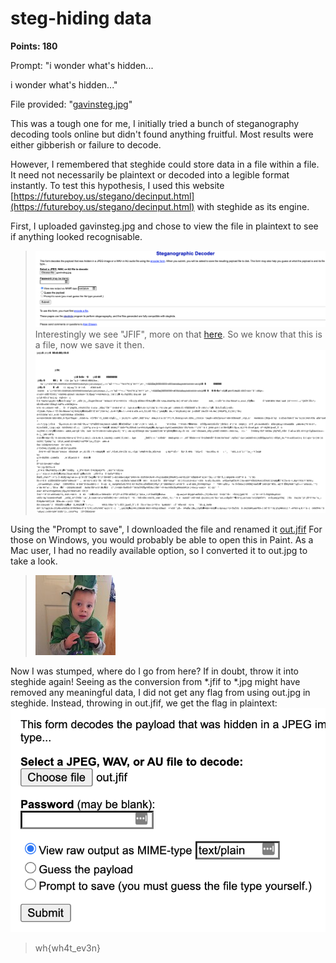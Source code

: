 # steg-hiding data
**Points: 180**

Prompt: "i wonder what's hidden...

i wonder what's hidden..."

File provided: "[gavinsteg.jpg](gavinsteg.jpg)"

This was a tough one for me, I initially tried a bunch of steganography decoding tools online but didn't found anything fruitful. Most results were either gibberish or failure to decode.

However, I remembered that steghide could store data in a file within a file. It need not necessarily be plaintext or decoded into a legible format instantly. 
To test this hypothesis, I used this website [https://futureboy.us/stegano/decinput.html](https://futureboy.us/stegano/decinput.html) with steghide as its engine.

First, I uploaded gavinsteg.jpg and chose to view the file in plaintext to see if anything looked recognisable. 
>![Attempt 1](raw.png)
Interestingly we see "JFIF", more on that [here](https://en.wikipedia.org/wiki/JPEG_File_Interchange_Format). So we know that this is a file, now we save it then.
>![Results](jfif.png)

Using the "Prompt to save", I downloaded the file and renamed it [out.jfif](out.jfif)
For those on Windows, you would probably be able to open this in Paint. As a Mac user, I had no readily available option, so I converted it to out.jpg to take a look.
>![AGAIN?](out.jpg)

Now I was stumped, where do I go from here? If in doubt, throw it into steghide again!
Seeing as the conversion from *.jfif to *.jpg might have removed any meaningful data, I did not get any flag from using out.jpg in steghide.
Instead, throwing in out.jfif, we get the flag in plaintext:
![flag](flag.png)
> wh{wh4t_ev3n}
